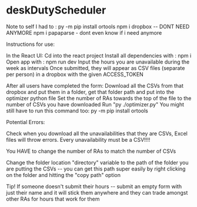 # deskDutyScheduler

Note to self I had to :
py -m pip install ortools
npm i dropbox -- DONT NEED ANYMORE
npm i papaparse - dont even know if i need anymore


Instructions for use:


In the React UI: 
Cd into the react project
Install all dependencies with : npm i 
Open app with : npm run dev
Input the hours you are unavailable during the week as intervals
Once submitted, they will appear as CSV files (separate per person) in a dropbox with the given ACCESS_TOKEN

After all users have completed the form:
Download all the CSVs from that dropbox and put them in a folder, get that folder path and put into the optimizer python file
Set the number of RAs towards the top of the file to the number of CSVs you have downloaded
Run "py ./optimizer.py"
You might still have to run this command too: py -m pip install ortools


Potential Errors:

Check when you download all the unavailabilities that they are CSVs, Excel files will throw errors. Every unavailability must be a CSV!!!!

You HAVE to change the number of RAs to match the number of CSVs

Change the folder location "directory" variable to the path of the folder you are putting the CSVs -- you can get this path super easily by right clicking on the folder and hitting the "copy path" option 

Tip!
If someone doesn't submit their hours -- submit an empty form with just their name and it will stick them anywhere and they can trade amongst other RAs for hours that work for them